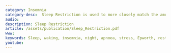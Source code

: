 ```yaml
---
category: Insomnia
category-desc:  Sleep Restriction is used to more closely match the amount of time you spend in bed with the amount of sleep your body is producing.  This document shows techniques to be used for sleep restriction
audio: 
description: Sleep Restriction
article: /assets/publication/Sleep_Restriction.pdf
www: 
keywords: Sleep, waking, insomnia, night, apnoea, stress, Epworth, restriction, audio, questionnaire, sleep hygiene, sleep problem, sleep restriction
youtube:
--- 
```

